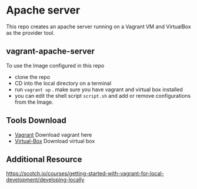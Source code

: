 # Apache server

This repo creates an apache server running on a Vagrant VM and VirtualBox as the provider tool.

## vagrant-apache-server

To use the Image configured in this repo

- clone the repo
- CD into the local directory on a terminal
- run `vagrant up` . make sure you have vagrant and virtual box installed
- you can edit the shell script `script.sh` and add or remove configurations from the Image.

## Tools Download

- [Vagrant](https://www.vagrantup.com/intro/getting-started/install.html) Download vagrant here
- [Virtual-Box](https://www.virtualbox.org/wiki/Downloads) Download virtual box

## Additional Resource

<https://scotch.io/courses/getting-started-with-vagrant-for-local-development/developing-locally>
